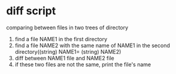 diff script
==================
comparing between files in two trees of directory

1. find a file NAME1 in the first directory
2. find a file NAME2 with the same name of NAME1 in the second directory((string) NAME1= (string) NAME2)
3. diff between NAME1 file and NAME2 file
4. if these two files are not the same, print the file's name

